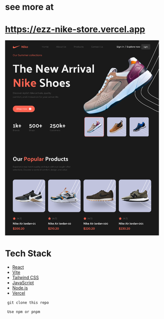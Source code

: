# see more at

# https://ezz-nike-store.vercel.app

![Nike Logo](public/nike-store-ezz.vercel.app_.png)

# Tech Stack

- [React](https://reactjs.org/)
- [Vite](https://vitejs.dev/)
- [Tailwind CSS](https://tailwindcss.com/)
- [JavaScript](https://developer.mozilla.org/en-US/docs/Web/JavaScript)
- [Node.js](https://nodejs.org/en/)
- [Vercel](https://vercel.com/)

```
 git clone this repo
```

```
 Use npm or pnpm
```
